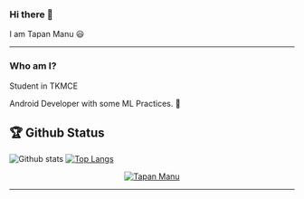 ### Hi there 👋

<font family = "Arial">I am Tapan Manu :smiley:
<hr/>
  
### Who am I?

Student in TKMCE

Android Developer with some ML Practices. :heartbeat:

🏆 Github Status
---

![Github stats](https://github-readme-stats.vercel.app/api?username=TapanManu)
[![Top Langs](https://github-readme-stats.vercel.app/api/top-langs/?username=TapanManu&&show_icons=true&title_color=#659fc9&icon_color=bb2acf&text_color=daf7dc&bg_color=#f5f6f7)](https://github.com/TapanManu)
 <p align="center">
   <a href="https://github.com/ryo-ma/github-profile-trophy"><img src="https://github-profile-trophy.vercel.app/?username=TapanManu" alt="Tapan Manu" /></a> </p>

 ---



<!--
**TapanManu/TapanManu** is a ✨ _special_ ✨ repository because its `README.md` (this file) appears on your GitHub profile.

Here are some ideas to get you started:

- 🔭 I’m currently working on ...
- 🌱 I’m currently learning ...
- 👯 I’m looking to collaborate on ...
- 🤔 I’m looking for help with ...
- 💬 Ask me about ...
- 📫 How to reach me: ...
- 😄 Pronouns: ...
- ⚡ Fun fact: ...
-->
